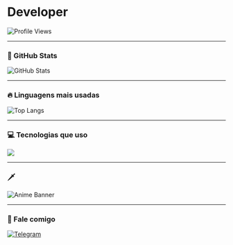 # Developer

![Profile Views](https://komarev.com/ghpvc/?username=slasher403&color=blueviolet&style=flat)

---

### 🧠 GitHub Stats
![GitHub Stats](https://github-readme-stats.vercel.app/api?username=slasher403&show_icons=true&theme=dark)

---

### 🔥 Linguagens mais usadas
![Top Langs](https://github-readme-stats.vercel.app/api/top-langs/?username=slasher403&layout=compact&theme=dark)

---

### 💻 Tecnologias que uso
<p align="left">
  <img src="https://skillicons.dev/icons?i=php,python,css,sql,vscode,java" />
</p>

---

### 🗡️
![Anime Banner](https://i.imgur.com/TuGQv8O.gif)

---

### 💬 Fale comigo
[![Telegram](https://img.shields.io/badge/Telegram-2CA5E0?style=for-the-badge&logo=telegram&logoColor=white)](https://t.me/SEULINK)
